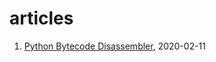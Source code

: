 # articles

1. [Python Bytecode Disassembler](2020/2020-02-11-PythonBytecodeDisassembler.md), 2020-02-11